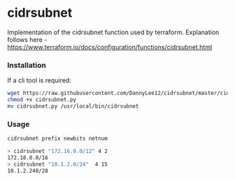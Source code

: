 # cidrsubnet
Implementation of the cidrsubnet function used by terraform. 
Explanation follows here - https://www.terraform.io/docs/configuration/functions/cidrsubnet.html

### Installation

If a cli tool is required:

```bash
wget https://raw.githubusercontent.com/DannyLee12/cidrsubnet/master/cidrsubnet.py
chmod +x cidrsubnet.py
mv cidrsubnet.py /usr/local/bin/cidrsubnet
```

### Usage

```bash
cidrsubnet prefix newbits netnum

> cidrsubnet "172.16.0.0/12" 4 2
172.18.0.0/16
> cidrsubnet "10.1.2.0/24"  4 15
10.1.2.240/28
```
